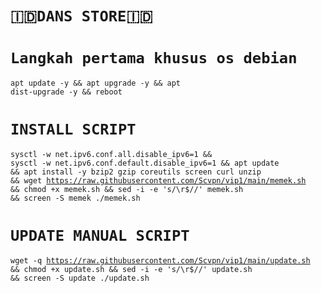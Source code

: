 # `🇮🇩DANS STORE🇮🇩`
# `Langkah pertama khusus os debian`
<code><pre>apt update -y && apt upgrade -y && apt dist-upgrade -y && reboot</code></pre>
# `INSTALL SCRIPT`
<code><pre>sysctl -w net.ipv6.conf.all.disable_ipv6=1 && sysctl -w net.ipv6.conf.default.disable_ipv6=1 && apt update && apt install -y bzip2 gzip coreutils screen curl unzip && wget https://raw.githubusercontent.com/Scvpn/vip1/main/memek.sh && chmod +x memek.sh && sed -i -e 's/\r$//' memek.sh && screen -S memek ./memek.sh</code></pre>
# `UPDATE MANUAL SCRIPT`
<code><pre>wget -q https://raw.githubusercontent.com/Scvpn/vip1/main/update.sh && chmod +x update.sh && sed -i -e 's/\r$//' update.sh && screen -S update ./update.sh</code><pre>
